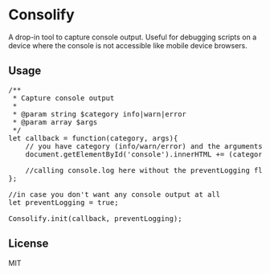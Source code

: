 # Consolify
 
A drop-in tool to capture console output. Useful for debugging scripts on a device where the console is not accessible like mobile device browsers. 
 
## Usage

<pre>
/**
 * Capture console output
 *
 * @param string $category info|warn|error
 * @param array $args
 */
let callback = function(category, args){
    // you have category (info/warn/error) and the arguments of the console call
    document.getElementById('console').innerHTML += (category + ": " + JSON.stringify(args) + "\n");
    
    //calling console.log here without the preventLogging flag set to true would cause a never-ending recursion
};

//in case you don't want any console output at all
let preventLogging = true;

Consolify.init(callback, preventLogging);
</pre>

## License
MIT
